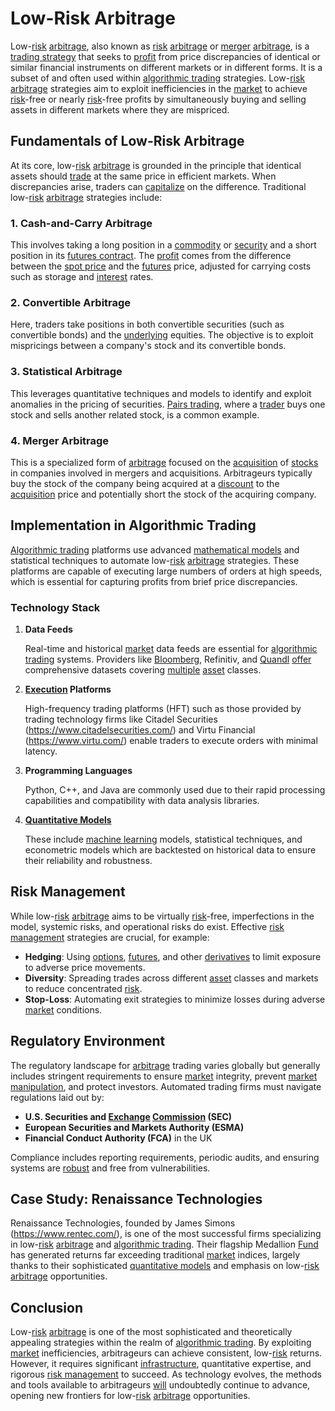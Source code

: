 # Low-Risk Arbitrage

Low-[risk](../r/risk.md) [arbitrage](../a/arbitrage.md), also known as [risk](../r/risk.md) [arbitrage](../a/arbitrage.md) or [merger](../m/merger.md) [arbitrage](../a/arbitrage.md), is a [trading strategy](../t/trading_strategy.md) that seeks to [profit](../p/profit.md) from price discrepancies of identical or similar financial instruments on different markets or in different forms. It is a subset of and often used within [algorithmic trading](../a/algorithmic_trading.md) strategies. Low-[risk](../r/risk.md) [arbitrage](../a/arbitrage.md) strategies aim to exploit inefficiencies in the [market](../m/market.md) to achieve [risk](../r/risk.md)-free or nearly [risk](../r/risk.md)-free profits by simultaneously buying and selling assets in different markets where they are mispriced.

## Fundamentals of Low-Risk Arbitrage

At its core, low-[risk](../r/risk.md) [arbitrage](../a/arbitrage.md) is grounded in the principle that identical assets should [trade](../t/trade.md) at the same price in efficient markets. When discrepancies arise, traders can [capitalize](../c/capitalize.md) on the difference. Traditional low-[risk](../r/risk.md) [arbitrage](../a/arbitrage.md) strategies include:

### 1. **Cash-and-Carry Arbitrage**

This involves taking a long position in a [commodity](../c/commodity.md) or [security](../s/security.md) and a short position in its [futures contract](../f/futures_contract.md). The [profit](../p/profit.md) comes from the difference between the [spot price](../s/spot_price.md) and the [futures](../f/futures.md) price, adjusted for carrying costs such as storage and [interest](../i/interest.md) rates.

### 2. **Convertible Arbitrage**

Here, traders take positions in both convertible securities (such as convertible bonds) and the [underlying](../u/underlying.md) equities. The objective is to exploit mispricings between a company's stock and its convertible bonds.

### 3. **Statistical Arbitrage**

This leverages quantitative techniques and models to identify and exploit anomalies in the pricing of securities. [Pairs trading](../p/pairs_trading.md), where a [trader](../t/trader.md) buys one stock and sells another related stock, is a common example.

### 4. **Merger Arbitrage**

This is a specialized form of [arbitrage](../a/arbitrage.md) focused on the [acquisition](../a/acquisition.md) of [stocks](../s/stock.md) in companies involved in mergers and acquisitions. Arbitrageurs typically buy the stock of the company being acquired at a [discount](../d/discount.md) to the [acquisition](../a/acquisition.md) price and potentially short the stock of the acquiring company.

## Implementation in Algorithmic Trading

[Algorithmic trading](../a/algorithmic_trading.md) platforms use advanced [mathematical models](../m/mathematical_models_in_trading.md) and statistical techniques to automate low-[risk](../r/risk.md) [arbitrage](../a/arbitrage.md) strategies. These platforms are capable of executing large numbers of orders at high speeds, which is essential for capturing profits from brief price discrepancies.

### Technology Stack

1. **Data Feeds**

   Real-time and historical [market](../m/market.md) data feeds are essential for [algorithmic trading](../a/algorithmic_trading.md) systems. Providers like [Bloomberg](../b/bloomberg.md), Refinitiv, and [Quandl](../q/quandl.md) [offer](../o/offer.md) comprehensive datasets covering [multiple](../m/multiple.md) [asset](../a/asset.md) classes.

2. **[Execution](../e/execution.md) Platforms**

   High-frequency trading platforms (HFT) such as those provided by trading technology firms like Citadel Securities (https://www.citadelsecurities.com/) and Virtu Financial (https://www.virtu.com/) enable traders to execute orders with minimal latency.

3. **Programming Languages**

   Python, C++, and Java are commonly used due to their rapid processing capabilities and compatibility with data analysis libraries.

4. **[Quantitative Models](../q/quantitative_models.md)**

   These include [machine learning](../m/machine_learning.md) models, statistical techniques, and econometric models which are backtested on historical data to ensure their reliability and robustness.

## Risk Management

While low-[risk](../r/risk.md) [arbitrage](../a/arbitrage.md) aims to be virtually [risk](../r/risk.md)-free, imperfections in the model, systemic risks, and operational risks do exist. Effective [risk management](../r/risk_management.md) strategies are crucial, for example:

- **Hedging**: Using [options](../o/options.md), [futures](../f/futures.md), and other [derivatives](../d/derivatives.md) to limit exposure to adverse price movements.
- **Diversity**: Spreading trades across different [asset](../a/asset.md) classes and markets to reduce concentrated [risk](../r/risk.md).
- **Stop-Loss**: Automating exit strategies to minimize losses during adverse [market](../m/market.md) conditions.

## Regulatory Environment

The regulatory landscape for [arbitrage](../a/arbitrage.md) trading varies globally but generally includes stringent requirements to ensure [market](../m/market.md) integrity, prevent [market manipulation](../m/market_manipulation.md), and protect investors. Automated trading firms must navigate regulations laid out by:

- **U.S. Securities and [Exchange](../e/exchange.md) [Commission](../c/commission.md) (SEC)**
- **European Securities and Markets Authority (ESMA)**
- **Financial Conduct Authority (FCA)** in the UK

Compliance includes reporting requirements, periodic audits, and ensuring systems are [robust](../r/robust.md) and free from vulnerabilities.

## Case Study: Renaissance Technologies

Renaissance Technologies, founded by James Simons (https://www.rentec.com/), is one of the most successful firms specializing in low-[risk](../r/risk.md) [arbitrage](../a/arbitrage.md) and [algorithmic trading](../a/algorithmic_trading.md). Their flagship Medallion [Fund](../f/fund.md) has generated returns far exceeding traditional [market](../m/market.md) indices, largely thanks to their sophisticated [quantitative models](../q/quantitative_models.md) and emphasis on low-[risk](../r/risk.md) [arbitrage](../a/arbitrage.md) opportunities.

## Conclusion

Low-[risk](../r/risk.md) [arbitrage](../a/arbitrage.md) is one of the most sophisticated and theoretically appealing strategies within the realm of [algorithmic trading](../a/algorithmic_trading.md). By exploiting [market](../m/market.md) inefficiencies, arbitrageurs can achieve consistent, low-[risk](../r/risk.md) returns. However, it requires significant [infrastructure](../i/infrastructure.md), quantitative expertise, and rigorous [risk management](../r/risk_management.md) to succeed. As technology evolves, the methods and tools available to arbitrageurs [will](../w/will.md) undoubtedly continue to advance, opening new frontiers for low-[risk](../r/risk.md) [arbitrage](../a/arbitrage.md) opportunities.